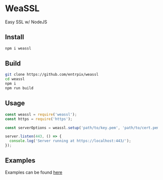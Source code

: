 # WeaSSL
Easy SSL w/ NodeJS

## Install
```sh
npm i weassl
```

## Build
```sh
git clone https://github.com/entrpix/weassl
cd weassl
npm i 
npm run build
```

## Usage
```js
const weassl = require('weassl');
const https = require('https');

const serverOptions = weassl.setup('path/to/key.pem', 'path/to/cert.pem');

server.listen(443, () => {
  console.log('Server running at https://localhost:443/');
});
```

## Examples
Examples can be found [here](./examples.md)
